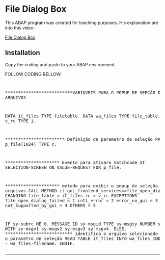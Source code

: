 File Dialog Box
=============================

This ABAP program was created for teaching purposes. His explanation are into this video:

<a href="http://www.youtube.com/watch?v=9U8hDmSWwGw" target="_blank">File Dialog Box</a>


Installation
------------

Copy the coding and paste to your ABAP environment.



FOLLOW CODING BELLOW:

<div class><pre>

**************************VARIÁVEIS PARA O POPUP DE SEEÇÃO DE ARQUIVOS

DATA it_files TYPE filetable.
DATA wa_files TYPE file_table.
DATA v_rc     TYPE i.

*********************** Definição de parametro de seleção
PARAMETERS p_file(1024) TYPE c.

********************* Evento para ativaro matchcode
AT SELECTION-SCREEN ON VALUE-REQUEST FOR p_file.


********************* metodo para exibir o popup de seleção de arquivos
  CALL METHOD cl_gui_frontend_services=>file_open_dialog
    CHANGING
      file_table              = it_files
      rc                      = v_rc
    EXCEPTIONS
      file_open_dialog_failed = 1
      cntl_error              = 2
      error_no_gui            = 3
      not_supported_by_gui    = 4
      OTHERS                  = 5.

  IF sy-subrc NE 0.
    MESSAGE ID sy-msgid TYPE sy-msgty NUMBER sy-msgno
               WITH sy-msgv1 sy-msgv2 sy-msgv3 sy-msgv4.
  ELSE.
************************** identifica o arquivo selecionado e joga para o parametro de seleção
    READ TABLE it_files INTO wa_files INDEX 1.
    p_file = wa_files-filename.
  ENDIF.
  </pre></div>
___________
